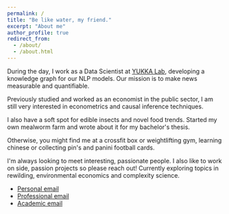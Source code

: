 ```yaml
---
permalink: /
title: "Be like water, my friend."
excerpt: "About me"
author_profile: true
redirect_from: 
  - /about/
  - /about.html
---
```


During the day, I work as a Data Scientist at [YUKKA Lab](https://www.yukkalab.com/), developing a knowledge graph for our NLP models. Our mission is to make news measurable and quantifiable.

Previously studied and worked as an economist in the public sector, I am still very interested in econometrics and causal inference techniques.

I also have a soft spot for edible insects and novel food trends. Started my own mealworm farm and wrote about it for my bachelor's thesis.

Otherwise, you might find me at a crossfit box or weightlifting gym, learning chinese or collecting pin's and panini football cards.

I'm always looking to meet interesting, passionate people. I also like to work on side, passion projects so please reach out! Currently exploring topics in rewilding, environmental economics and complexity science.

- [Personal email](mailto:thomas0299@gmail.com)
- [Professional email](mailto:tad@yukkalab.com)
- [Academic email](mailto:thomas.adler.18@alumni.ucl.ac.uk)